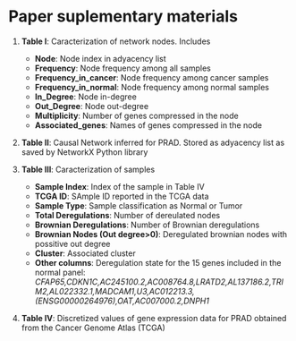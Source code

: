 # Paper suplementary materials
1. **Table I**: Caracterization of network nodes. Includes
   - **Node**: Node index in adyacency list
   - **Frequency**: Node frequency among all samples  
   - **Frequency_in_cancer**: Node frequency among cancer samples
   - **Frequency_in_normal**: Node frequency among normal samples
   - **In_Degree**: Node in-degree
   - **Out_Degree**: Node out-degree
   - **Multiplicity**: Number of genes compressed in the node
   - **Associated_genes**: Names of genes compressed in the node

2. **Table II**: Causal Network inferred for PRAD. Stored as adyacency list as saved
   by NetworkX Python library

3. **Table III**: Caracterization of samples
   - **Sample Index**: Index of the sample in Table IV
   - **TCGA ID**: SAmple ID reported in the TCGA data
   - **Sample Type**: Sample classification as Normal or Tumor
   - **Total Deregulations**: Number of dereulated nodes
   - **Brownian Deregulations**: Number of Brownian deregulations
   - **Brownian Nodes (Out degree>0)**: Deregulated brownian nodes with possitive out degree
   - **Cluster**: Associated cluster
   - **Other columns**: Deregulation state for the 15 genes included in the normal panel: *CFAP65,CDKN1C,AC245100.2,AC008764.8,LRATD2,AL137186.2,TRIM2,AL022332.1,MADCAM1,U3,AC012213.3,(ENSG00000264976),OAT,AC007000.2,DNPH1*
  
4. **Table IV**: Discretized values of gene expression data for PRAD obtained from the Cancer Genome Atlas (TCGA)